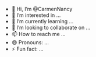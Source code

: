 - 👋 Hi, I’m @CarmenNancy
- 👀 I’m interested in ...
- 🌱 I’m currently learning ...
- 💞️ I’m looking to collaborate on ...
- 📫 How to reach me ...
- 😄 Pronouns: ...
- ⚡ Fun fact: ...

<!---
CarmenNancy/CarmenNancy is a ✨ special ✨ repository because its `README.md` (this file) appears on your GitHub profile.
You can click the Preview link to take a look at your changes.
--->
